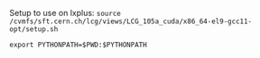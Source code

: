 Setup to use on lxplus: 
`source /cvmfs/sft.cern.ch/lcg/views/LCG_105a_cuda/x86_64-el9-gcc11-opt/setup.sh`

`export PYTHONPATH=$PWD:$PYTHONPATH`
